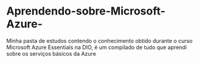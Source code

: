# Aprendendo-sobre-Microsoft-Azure-
Minha pasta de estudos contendo o conhecimento obtido durante o curso Microsoft Azure Essentials na DIO, é um compilado de tudo que aprendi sobre os serviços básicos da Azure
